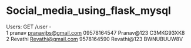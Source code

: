 # Social_media_using_flask_mysql

Users:
GET /user -  
1	pranav	pranavjbs@gmail.com	09578164547	Pranav@123	C3MKG93XK8			
2	Revathi	Revathi@gmail.com	9578164590	Revathi@123	BWNUBUUW8V


								
